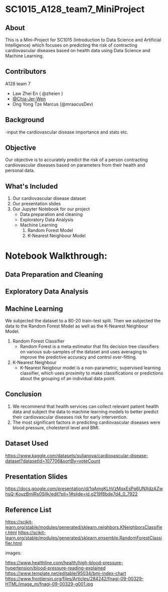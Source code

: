 # SC1015_A128_team7_MiniProject

## About

This is a Mini-Project for SC1015 (Introduction to Data Science and Artificial Intelligence) which focuses on predicting the risk of contracting cardiovascular diseases based on health data using Data Science and Machine Learning.

## Contributors
A128 team 7
- Law Zhei En ( @zheien )
- <a href="https://github.com/Chia-Jer-Wen">@Chia-Jer-Wen</a>
- Ong Yong Tze Marcus (@mraacusDev)

## Background
-input the cardiovascular disease importance and stats etc.

## Objective
Our objective is to accurately predict the risk of a person contracting cardiovascular diseases based on parameters from their health and personal data.

## What's Included
1. Our cardiovascular disease dataset
2. Our presentation slides
3. Our Jupyter Notebook for our project
    - Data preparation and cleaning
    - Exploratory Data Analysis
    - Machine Learning
      1) Random Forest Model
      2) K-Nearest Neighbour Model

# Notebook Walkthrough:

## Data Preparation and Cleaning

## Exploratory Data Analysis

## Machine Learning
We subjected the dataset to a 80-20 train-test split.
Then we subjected the data to the Random Forest Model as well as the K-Nearest Neighbour Model.
1. Random Forest Classifier
    - Random Forest is a meta estimator that fits decision tree classifiers on various sub-samples of the dataset and uses averaging to improve the predictive accuracy and control over-fitting.
2. K-Nearest Neighbour
    - K-Nearest Neigbour model is a non-parametric, supervised learning classifier, which uses proximity to make classifications or predictions about the grouping of an individual data point.


## Conclusion
1. We recommend that health services can collect relevant patient health data and subject the data to machine learning models to better predict their cardiovascular diseases risk for early intervention. 
2. The most significant factors in predicting cardiovascular diseases were blood pressure, cholesterol level and BMI.


## Dataset Used
https://www.kaggle.com/datasets/sulianova/cardiovascular-disease-dataset?datasetId=107706&sortBy=voteCount

## Presentation Slides
https://docs.google.com/presentation/d/1qAmgKLhVzMqxEsPq6UNXdzAZwhsQ-KouzBmIRs0SIIk/edit?pli=1#slide=id.g219f8bde7d4_0_7922

## Reference List
https://scikit-learn.org/stable/modules/generated/sklearn.neighbors.KNeighborsClassifier.html
https://scikit-learn.org/stable/modules/generated/sklearn.ensemble.RandomForestClassifier.html

images:

https://www.healthline.com/health/high-blood-pressure-hypertension/blood-pressure-reading-explained
https://www.template.net/editable/95034/bmi-index-chart
https://www.frontiersin.org/files/Articles/284242/fnagi-09-00329-HTML/image_m/fnagi-09-00329-g001.jpg

